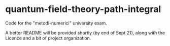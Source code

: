 # quantum-field-theory-path-integral

Code for the "metodi-numerici" university exam.

A better README will be provided shortly (by end of Sept 21), along with the Licence and a bit of project organization.
